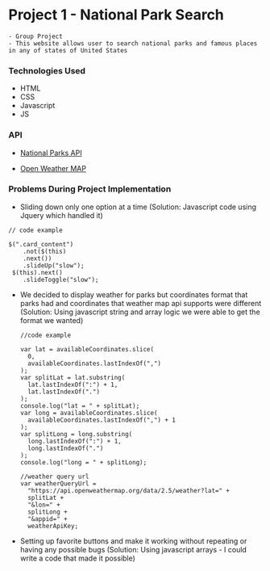 # Project 1 - National Park Search

    - Group Project
    - This website allows user to search national parks and famous places in any of states of United States

### Technologies Used

- HTML
- CSS
- Javascript
- JS

### API

- [National Parks API](https://www.nps.gov/subjects/developer/api-documentation.htm)

- [Open Weather MAP](https://openweathermap.org/api)

### Problems During Project Implementation

- Sliding down only one option at a time (Solution: Javascript code using Jquery which handled it)

```
// code example

$(".card_content")
    .not($(this)
    .next())
    .slideUp("slow");
 $(this).next()
    .slideToggle("slow");
```

- We decided to display weather for parks but coordinates format that parks had and coordinates that weather map api supports were different (Solution: Using javascript string and array logic we were able to get the format we wanted)

    ```
    //code example

    var lat = availableCoordinates.slice(
      0,
      availableCoordinates.lastIndexOf(",")
    );
    var splitLat = lat.substring(
      lat.lastIndexOf(":") + 1,
      lat.lastIndexOf(".")
    );
    console.log("lat = " + splitLat);
    var long = availableCoordinates.slice(
      availableCoordinates.lastIndexOf(",") + 1
    );
    var splitLong = long.substring(
      long.lastIndexOf(":") + 1,
      long.lastIndexOf(".")
    );
    console.log("long = " + splitLong);

    //weather query url
    var weatherQueryUrl =
      "https://api.openweathermap.org/data/2.5/weather?lat=" +
      splitLat +
      "&lon=" +
      splitLong +
      "&appid=" +
      weatherApiKey;
    ```

- Setting up favorite buttons and make it working without repeating or having any possible bugs (Solution: Using javascript arrays - I could write a code that made it possible)
